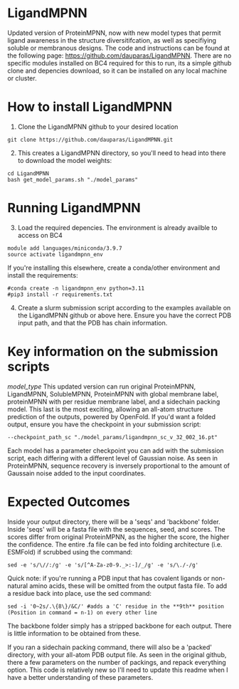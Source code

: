 # LigandMPNN
Updated version of ProteinMPNN, now with new model types that permit ligand awareness in the structure diversitifcation, as well as specifiying soluble or membranous designs. The code and instructions can be found at the following page: https://github.com/dauparas/LigandMPNN. There are no specific modules installed on BC4 required for this to run, its a simple github clone and depencies download, so it can be installed on any local machine or cluster. 

# How to install LigandMPNN
1. Clone the LigandMPNN github to your desired location
```
git clone https://github.com/dauparas/LigandMPNN.git
```
2. This creates a LigandMPNN directory, so you'll need to head into there to download the model weights:
```
cd LigandMPNN
bash get_model_params.sh "./model_params" 
```
# Running LigandMPNN
3. Load the required depencies. The environment is already availble to access on BC4
```
module add languages/miniconda/3.9.7
source activate ligandmpnn_env
```
If you're installing this elsewhere, create a conda/other environment and install the requirements:
```
#conda create -n ligandmpnn_env python=3.11
#pip3 install -r requirements.txt
```
4. Create a slurm submission script according to the examples available on the LigandMPNN github or above here. Ensure you have the correct PDB input path, and that the PDB has chain information. 

# Key information on the submission scripts
*model_type*
This updated version can run original ProteinMPNN, LigandMPNN, SolubleMPNN, ProteinMPNN with global membrane label, proteinMPNN with per residue membrane label, and a sidechain packing model. This last is the most exciting, allowing an all-atom structure prediction of the outputs, powered by OpenFold. If you'd want a folded output, ensure you have the checkpoint in your submission script:
```
--checkpoint_path_sc "./model_params/ligandmpnn_sc_v_32_002_16.pt"
```
Each model has a parameter checkpoint you can add with the submission script, each differing with a different level of Gaussian noise. As seen in ProteinMPNN, sequence recovery is inversely proportional to the amount of Gaussain noise added to the input coordinates.

# Expected Outcomes 
Inside your output directory, there will be a 'seqs' and 'backbone' folder. Inside 'seqs' will be a fasta file with the sequences, seed, and scores. The scores differ from original ProteinMPNN, as the higher the score, the higher the confidence. The entire .fa file can be fed into folding architecture (i.e. ESMFold) if scrubbed using the command:
```
sed -e 's/\//:/g' -e 's/[^A-Za-z0-9._>:-]/_/g' -e 's/\./-/g'
```
Quick note: if you're running a PDB input that has covalent ligands or non-natural amino acids, these will be omitted from the output fasta file. To add a residue back into place, use the sed command:
```
sed -i '0~2s/.\{8\}/&C/' #adds a 'C' residue in the **9th** position (Position in command = n-1) on every other line
```
The backbone folder simply has a stripped backbone for each output. There is little information to be obtained from these. 

If you ran a sidechain packing command, there will also be a 'packed' directory, with your all-atom PDB output file. As seen in the original github, there a few parameters on the number of packings, and repack everything option. This code is relatively new so I'll need to update this readme when I have a better understanding of these parameters. 
